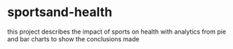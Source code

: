 # sportsand-health
this project describes the impact of sports on health with analytics from pie and bar charts to show the conclusions made
